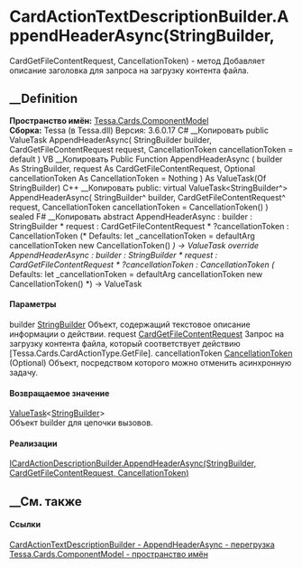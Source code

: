 # CardActionTextDescriptionBuilder.AppendHeaderAsync(StringBuilder,
CardGetFileContentRequest, CancellationToken) - метод
Добавляет описание заголовка для запроса на загрузку контента файла.
##  __Definition
 **Пространство имён:**
[Tessa.Cards.ComponentModel](N_Tessa_Cards_ComponentModel.htm)  
 **Сборка:** Tessa (в Tessa.dll) Версия: 3.6.0.17
C# __Копировать
     public ValueTask<StringBuilder> AppendHeaderAsync(
    	StringBuilder builder,
    	CardGetFileContentRequest request,
    	CancellationToken cancellationToken = default
    )
VB __Копировать
     Public Function AppendHeaderAsync ( 
    	builder As StringBuilder,
    	request As CardGetFileContentRequest,
    	Optional cancellationToken As CancellationToken = Nothing
    ) As ValueTask(Of StringBuilder)
C++ __Копировать
     public:
    virtual ValueTask<StringBuilder^> AppendHeaderAsync(
    	StringBuilder^ builder, 
    	CardGetFileContentRequest^ request, 
    	CancellationToken cancellationToken = CancellationToken()
    ) sealed
F# __Копировать
     abstract AppendHeaderAsync : 
            builder : StringBuilder * 
            request : CardGetFileContentRequest * 
            ?cancellationToken : CancellationToken 
    (* Defaults:
            let _cancellationToken = defaultArg cancellationToken new CancellationToken()
    *)
    -> ValueTask<StringBuilder> 
    override AppendHeaderAsync : 
            builder : StringBuilder * 
            request : CardGetFileContentRequest * 
            ?cancellationToken : CancellationToken 
    (* Defaults:
            let _cancellationToken = defaultArg cancellationToken new CancellationToken()
    *)
    -> ValueTask<StringBuilder> 
#### Параметры
builder
[StringBuilder](https://learn.microsoft.com/dotnet/api/system.text.stringbuilder)
    Объект, содержащий текстовое описание информации о действии.
request
[CardGetFileContentRequest](T_Tessa_Cards_CardGetFileContentRequest.htm)
     Запрос на загрузку контента файла, который соответствует действию [Tessa.Cards.CardActionType.GetFile]. 
cancellationToken
[CancellationToken](https://learn.microsoft.com/dotnet/api/system.threading.cancellationtoken)
(Optional)
    Объект, посредством которого можно отменить асинхронную задачу.
#### Возвращаемое значение
[ValueTask](https://learn.microsoft.com/dotnet/api/system.threading.tasks.valuetask-1)<[StringBuilder](https://learn.microsoft.com/dotnet/api/system.text.stringbuilder)>  
Объект builder для цепочки вызовов.
#### Реализации
[ICardActionDescriptionBuilder.AppendHeaderAsync(StringBuilder,
CardGetFileContentRequest,
CancellationToken)](M_Tessa_Cards_ComponentModel_ICardActionDescriptionBuilder_AppendHeaderAsync_1.htm)  
##  __См. также
#### Ссылки
[CardActionTextDescriptionBuilder -
](T_Tessa_Cards_ComponentModel_CardActionTextDescriptionBuilder.htm)
[AppendHeaderAsync -
перегрузка](Overload_Tessa_Cards_ComponentModel_CardActionTextDescriptionBuilder_AppendHeaderAsync.htm)
[Tessa.Cards.ComponentModel - пространство
имён](N_Tessa_Cards_ComponentModel.htm)
